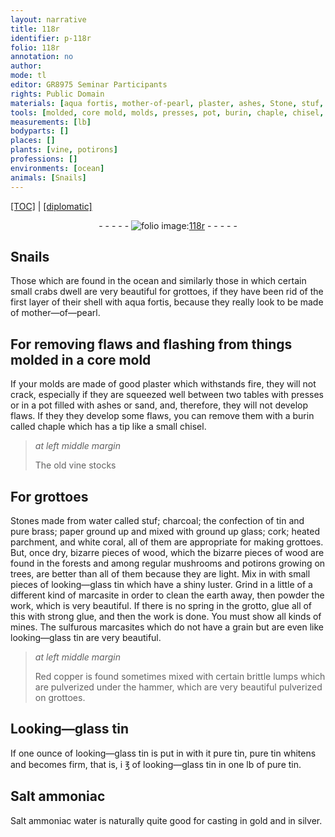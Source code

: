 ```yaml
---
layout: narrative
title: 118r
identifier: p-118r
folio: 118r
annotation: no
author:
mode: tl
editor: GR8975 Seminar Participants
rights: Public Domain
materials: [aqua fortis, mother-of-pearl, plaster, ashes, Stone, stuf, charcoal, tin, brass, paper, glass, cork, heated parchment, white coral, wood, looking-glass tin, marcasite, earth, glue, mines, sulfurous marcasites, Red copper, Looking-glass tin, Salt ammoniac, Salt ammoniac water, gold, silver]
tools: [molded, core mold, molds, presses, pot, burin, chaple, chisel, hammer, casting]
measurements: [lb]
bodyparts: []
places: []
plants: [vine, potirons]
professions: []
environments: [ocean]
animals: [Snails]
---
```


<p><a href="{{ site.baseurl }}/translation/">[TOC]</a> | <a href="{{ site.baseurl }}/texts/p-118r_tc/" target="_blank">[diplomatic]</a></p><div class="folio" align="center">- - - - - <a href="http://gallica.bnf.fr/ark:/12148/btv1b10500001g/f241.image" target="_blank"><img src="https://cu-mkp.github.io/2017-workshop-edition/assets/photo-icon.png" alt="folio image: " style="display:inline-block; margin-bottom:-3px;"/>118r</a> - - - - - </div>  
  

## <span class="al">Snails</span>

 
Those which are found in the <span class="env">ocean</span> and similarly those in which certain small crabs dwell are very beautiful for grottoes, if they have been rid of the first layer of their shell with <span class="m">aqua fortis</span>, because they really look to be made of <span class="m">mother—of—pearl</span>.
 
 
  

## For removing flaws and flashing from things <span class="tl">molded</span> in a <span class="tl">core mold</span>

 
If your <span class="tl">molds</span> are made of good <span class="m">plaster</span> which withstands fire, they will not crack, especially if they are squeezed well between two tables with <span class="tl">presses</span> or in a <span class="tl">pot</span> filled with <span class="m">ashes</span> or sand, and, therefore, they will not develop flaws. If they they develop some <span class="sup">flaws</span>, you can remove them with a <span class="tl">burin</span> called <span class="tl">chaple</span> which has a tip like a small <span class="tl">chisel</span>.
 
> *at left middle margin*
> 
> 
>   The old <span class="pa">vine</span> stocks
 
 
  

## For grottoes

 
<span class="m">Stone</span>s made from water called <span class="m">stuf</span>; <span class="m">charcoal</span>; the confection of <span class="m">tin</span> and pure <span class="m">brass</span>; <span class="m">paper</span> ground up and mixed with ground up <span class="m">glass</span>; <span class="m">cork</span>; <span class="m">heated parchment</span>, <span class="sup">and</span> <span class="m">white coral</span>, all of them are appropriate for making grottoes. But, once dry, bizarre pieces of <span class="m">wood</span>, which the bizarre pieces of wood are found in the forests and among <span class="sup">regular</span> mushrooms and <span class="pa">potirons</span> <span class="sup">growing on</span> trees, are better than all of them because they are light. Mix in with small pieces of <span class="m">looking—glass tin</span> which have a shiny luster. Grind in a little of a different kind of <span class="m">marcasite</span> in order to clean the <span class="m">earth</span> away, then powder the work, which is very beautiful. If there is no spring in the grotto, glue all of this with strong <span class="m">glue</span>, and then the work is done. You must show all kinds of <span class="m">mines</span>. The <span class="m">sulfurous marcasites</span> which do not have a grain but are even like <span class="m">looking—glass tin</span> are very beautiful.
 
> *at left middle margin*
> 
> 
>   <span class="m">Red copper</span> is found sometimes mixed with certain brittle lumps which are pulverized under the <span class="tl">hammer</span>, which are very beautiful pulverized on grottoes.
 
 
  

## <span class="m">Looking—glass tin</span>

 
If one ounce of <span class="sup"><span class="m">looking—glass tin</span></span> is put in with it <span class="sup">pure <span class="m">tin</span></span>, pure <span class="m">tin</span> whitens and becomes firm, that is, i ℥ of <span class="m">looking—glass tin</span> in one <span class="ms">lb</span> of pure <span class="m">tin</span>.
 
 
  

## <span class="m">Salt ammoniac</span>

 
<span class="m">Salt ammoniac water</span> is naturally quite good for <span class="tl">casting</span> in <span class="m">gold</span> and in <span class="m">silver</span>.
 
